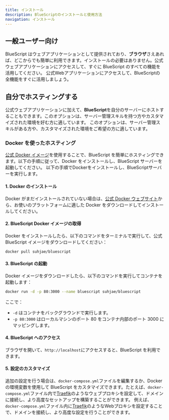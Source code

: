 ```yaml
---
title: インストール
description: BlueScriptのインストールと使用方法
navigation: インストール
---
```


## 一般ユーザー向け

BlueScript はウェブアプリケーションとして提供されており、**ブラウザ**さえあれば、どこからでも簡単に利用できます。インストールの必要はありません。公式ウェブアプリケーションにアクセスして、すぐに BlueScript のすべての機能を活用してください。 公式Webアプリケーションにアクセスして、BlueScriptの全機能をすぐに活用しましょう。

## 自分でホスティングする

公式ウェブアプリケーションに加えて、**BlueScript**を自分のサーバーにホストすることもできます。このオプションは、サーバー管理スキルを持つ方やカスタマイズされた環境を好む方に適しています。 このオプションは、サーバー管理スキルがある方や、カスタマイズされた環境をご希望の方に適しています。

### Docker を使ったホスティング

[公式 Docker イメージ](https://hub.docker.com/r/suhjae/bluescript)を使用することで、BlueScript を簡単にホスティングできます。以下の手順に従って、Docker をインストールし、BlueScript サーバーを起動してください。 以下の手順でDockerをインストールし、BlueScriptサーバーを実行します。

#### **1. Docker のインストール**

Docker がまだインストールされていない場合は、[公式 Docker ウェブサイト](https://www.docker.com/)から、お使いのプラットフォームに適した Docker をダウンロードしてインストールしてください。

#### **2. BlueScript Docker イメージの取得**

Docker をインストールしたら、以下のコマンドをターミナルで実行して、公式 BlueScript イメージをダウンロードしてください：

```bash
docker pull suhjae/bluescript
```

#### **3. BlueScript の起動**

Docker イメージをダウンロードしたら、以下のコマンドを実行してコンテナを起動します：

```bash
docker run -d -p 80:3000 --name bluescript suhjae/bluescript
```

ここで：

- `-d` はコンテナをバックグラウンドで実行します。
- `-p 80:3000` はローカルマシンのポート 80 をコンテナ内部のポート 3000 にマッピングします。

#### **4. BlueScript へのアクセス**

ブラウザを開いて、`http://localhost`にアクセスすると、BlueScript を利用できます。

#### **5. 設定のカスタマイズ**

追加の設定を行う場合は、`docker-compose.yml`ファイルを編集するか、Docker の環境変数を使用して BlueScript をカスタマイズできます。たとえば、`docker-compose.yml`ファイル内で[Traefik](https://traefik.io/traefik/)のようなウェブプロキシを設定して、ドメインに接続し、より高度なセットアップを構築することができます。 例えば、`docker-compose.yml`ファイル内に[Traefik](https://traefik.io/traefik/)のようなWebプロキシを設定することで、ドメインを接続し、より高度な設定を行うことができます。
